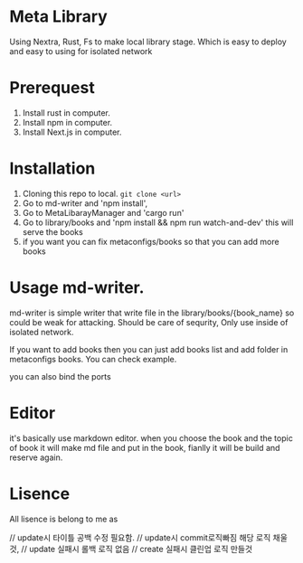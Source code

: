 
# Meta Library

Using Nextra, Rust, Fs to make local library stage. Which is easy to deploy and easy to using for isolated network

# Prerequest

1. Install rust in computer.
2. Install npm in computer. 
3. Install Next.js in computer.

# Installation

1. Cloning this repo to local.
```git clone <url>```
2. Go to md-writer and 'npm install',
3. Go to MetaLibarayManager and 'cargo run'
4. Go to library/books and 'npm install && npm run watch-and-dev' this will serve the books
5. if you want you can fix metaconfigs/books so that you can add more books

# Usage md-writer.

md-writer is simple writer that write file in the library/books/{book_name} so could be weak for attacking. Should be care of sequrity, Only use inside of isolated network.

If you want to add books then you can just add books list and add folder in metaconfigs books.
You can check example.

you can also bind the ports

# Editor
it's basically use markdown editor. when you choose the book and the topic of book it will make md file and put in the book, fianlly it will be build and reserve again.

# Lisence 
All lisence is belong to me as 

// update시 타이틀 공백 수정 필요함.
// update시 commit로직빠짐 해당 로직 채울것,
// update 실패시 롤백 로직 없음
// create 실패시 클린업 로직 만들것
